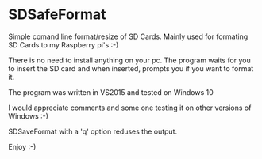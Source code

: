 # SDSafeFormat
Simple comand line format/resize of SD Cards. Mainly used for formating SD Cards to my Raspberry pi's :-)

There is no need to install anything on your pc. 
The program waits for you to insert the SD card and when inserted, prompts you if you want to format it.

The program was written in VS2015 and tested on Windows 10

I would appreciate comments and some one testing it on other versions of Windows :-)

SDSaveFormat with a 'q' option reduses the output.

Enjoy :-)
